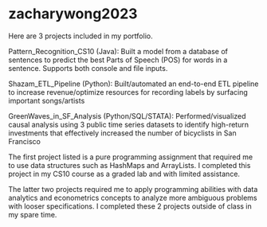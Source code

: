 # zacharywong2023

Here are 3 projects included in my portfolio. 

Pattern_Recognition_CS10 (Java): Built a model from a database of sentences to predict the best Parts of Speech (POS) for words in a sentence. Supports both console and file inputs. 

Shazam_ETL_Pipeline (Python): Built/automated an end-to-end ETL pipeline to increase revenue/optimize resources for recording labels by surfacing important songs/artists

GreenWaves_in_SF_Analysis (Python/SQL/STATA): Performed/visualized causal analysis using 3 public time series datasets to identify high-return investments that effectively increased the number of bicyclists in San Francisco

The first project listed is a pure programming assignment that required me to use data structures such as HashMaps and ArrayLists. I completed this project in my CS10 course as a graded lab and with limited assistance.

The latter two projects required me to apply programming abilities with data analytics and econometrics concepts to analyze more ambiguous problems with looser specifications. I completed these 2 projects outside of class in my spare time.
